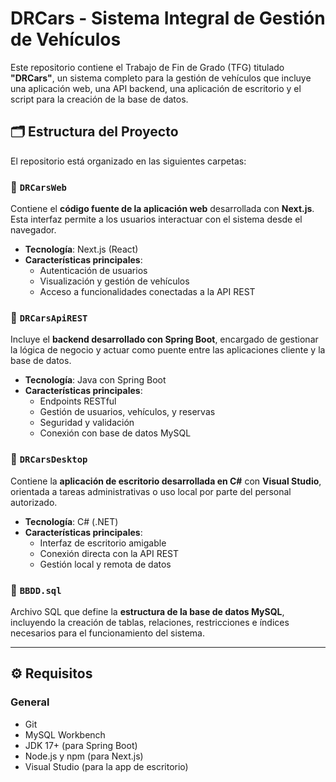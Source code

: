 # DRCars - Sistema Integral de Gestión de Vehículos

Este repositorio contiene el Trabajo de Fin de Grado (TFG) titulado **"DRCars"**, un sistema completo para la gestión de vehículos que incluye una aplicación web, una API backend, una aplicación de escritorio y el script para la creación de la base de datos.

## 🗂 Estructura del Proyecto

El repositorio está organizado en las siguientes carpetas:

### 📁 `DRCarsWeb`
Contiene el **código fuente de la aplicación web** desarrollada con **Next.js**. Esta interfaz permite a los usuarios interactuar con el sistema desde el navegador.

- **Tecnología**: Next.js (React)
- **Características principales**:
  - Autenticación de usuarios
  - Visualización y gestión de vehículos
  - Acceso a funcionalidades conectadas a la API REST

### 📁 `DRCarsApiREST`
Incluye el **backend desarrollado con Spring Boot**, encargado de gestionar la lógica de negocio y actuar como puente entre las aplicaciones cliente y la base de datos.

- **Tecnología**: Java con Spring Boot
- **Características principales**:
  - Endpoints RESTful
  - Gestión de usuarios, vehículos, y reservas
  - Seguridad y validación
  - Conexión con base de datos MySQL

### 📁 `DRCarsDesktop`
Contiene la **aplicación de escritorio desarrollada en C#** con **Visual Studio**, orientada a tareas administrativas o uso local por parte del personal autorizado.

- **Tecnología**: C# (.NET)
- **Características principales**:
  - Interfaz de escritorio amigable
  - Conexión directa con la API REST
  - Gestión local y remota de datos

### 📄 `BBDD.sql`
Archivo SQL que define la **estructura de la base de datos MySQL**, incluyendo la creación de tablas, relaciones, restricciones e índices necesarios para el funcionamiento del sistema.

---

## ⚙️ Requisitos

### General
- Git
- MySQL Workbench
- JDK 17+ (para Spring Boot)
- Node.js y npm (para Next.js)
- Visual Studio (para la app de escritorio)
